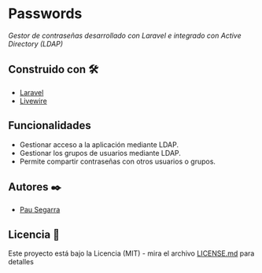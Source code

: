 # Passwords

_Gestor de contraseñas desarrollado con Laravel e integrado con Active Directory (LDAP)_

## Construido con 🛠️

* [Laravel](https://www.laravel.com/)
* [Livewire](https://laravel-livewire.com/)

## Funcionalidades

* Gestionar acceso a la aplicación mediante LDAP.
* Gestionar los grupos de usuarios mediante LDAP.
* Permite compartir contraseñas con otros usuarios o grupos.

## Autores ✒️

* [Pau Segarra](https://github.com/pausegarra)

## Licencia 📄

Este proyecto está bajo la Licencia (MIT) - mira el archivo [LICENSE.md](LICENSE.md) para detalles
